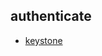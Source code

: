 
## authenticate
- [keystone](https://godleon.github.io/osp_test_results/0.2.108/authenticate/keystone.html)

